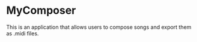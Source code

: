 # MyComposer
This is an application that allows users to compose songs and export them as .midi files.

